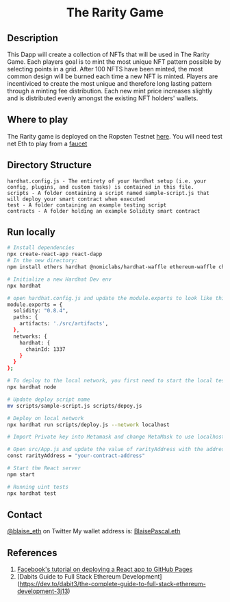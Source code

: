 <p align="center">
    <h1 align="center">The Rarity Game</h1>
</p>

## Description
 This Dapp will create a collection of NFTs that will be used in The Rarity Game. Each players goal is to mint the most unique NFT pattern possible by selecting points in a grid. After 100 NFTS have been minted, the most common design will be burned each time a new NFT is minted. Players are incentiviced to create the most unique and therefore long lasting pattern through a minting fee distribution. Each new mint price increases slightly and is distributed evenly amongst the existing NFT holders' wallets.

## Where to play
The Rarity game is deployed on the Ropsten Testnet [here](). You will need test net Eth to play from a [faucet](https://app.mycrypto.com/faucet)

## Directory Structure
    hardhat.config.js - The entirety of your Hardhat setup (i.e. your config, plugins, and custom tasks) is contained in this file.
    scripts - A folder containing a script named sample-script.js that will deploy your smart contract when executed
    test - A folder containing an example testing script
    contracts - A folder holding an example Solidity smart contract

## Run locally

```bash
# Install dependencies
npx create-react-app react-dapp
# In the new directory:
npm install ethers hardhat @nomiclabs/hardhat-waffle ethereum-waffle chai @nomiclabs/hardhat-ethers

# Initialize a new Hardhat Dev env
npx hardhat

# open hardhat.config.js and update the module.exports to look like this:
module.exports = {
  solidity: "0.8.4",
  paths: {
    artifacts: './src/artifacts',
  },
  networks: {
    hardhat: {
      chainId: 1337
    }
  }
};

# To deploy to the local network, you first need to start the local test node. To do so, open the CLI and run the following command:
npx hardhat node

# Update deploy script name
mv scripts/sample-script.js scripts/depoy.js

# Deploy on local network
npx hardhat run scripts/deploy.js --network localhost

# Import Private key into Metamask and change MetaMask to use localhost 8545

# Open src/App.js and update the value of rarityAddress with the address of your deployed smart contract
const rarityAddress = "your-contract-address"

# Start the React server
npm start

# Running uint tests
npx hardhat test
```
## Contact
[@blaise_eth](https://twitter.com/blaise_eth) on Twitter
My wallet address is: [BlaisePascal.eth](https://etherscan.io/address/0x3a5b9f815bf2fcb044225ce772ae1bc34a8cdac2)

## References
1. [Facebook's tutorial on deploying a React app to GitHub Pages](https://facebook.github.io/create-react-app/docs/deployment#github-pages-https-pagesgithubcom)
2. [Dabits Guide to Full Stack Ethereum Development] (https://dev.to/dabit3/the-complete-guide-to-full-stack-ethereum-development-3j13)